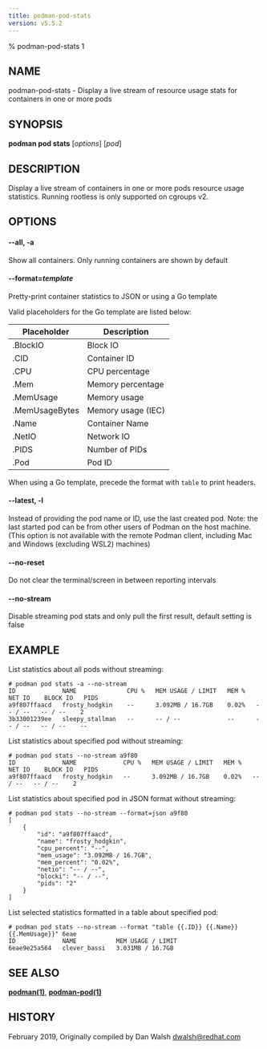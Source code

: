 ```yaml
---
title: podman-pod-stats
version: v5.5.2
---
```


% podman-pod-stats 1

## NAME
podman\-pod\-stats - Display a live stream of resource usage stats for containers in one or more pods

## SYNOPSIS
**podman pod stats** [*options*] [*pod*]

## DESCRIPTION
Display a live stream of containers in one or more pods resource usage statistics.  Running rootless is only supported on cgroups v2.

## OPTIONS

#### **--all**, **-a**

Show all containers.  Only running containers are shown by default

#### **--format**=*template*

Pretty-print container statistics to JSON or using a Go template

Valid placeholders for the Go template are listed below:

| **Placeholder** | **Description**    |
| --------------- | ------------------ |
| .BlockIO        | Block IO           |
| .CID            | Container ID       |
| .CPU            | CPU percentage     |
| .Mem            | Memory percentage  |
| .MemUsage       | Memory usage       |
| .MemUsageBytes  | Memory usage (IEC) |
| .Name           | Container Name     |
| .NetIO          | Network IO         |
| .PIDS           | Number of PIDs     |
| .Pod            | Pod ID             |

When using a Go template, precede the format with `table` to print headers.


[//]: # (BEGIN included file options/latest.md)
#### **--latest**, **-l**

Instead of providing the pod name or ID, use the last created pod.
Note: the last started pod can be from other users of Podman on the host machine.
(This option is not available with the remote Podman client, including Mac and Windows
(excluding WSL2) machines)

[//]: # (END   included file options/latest.md)


[//]: # (BEGIN included file options/no-reset.md)
#### **--no-reset**

Do not clear the terminal/screen in between reporting intervals

[//]: # (END   included file options/no-reset.md)


[//]: # (BEGIN included file options/no-stream.md)
#### **--no-stream**

Disable streaming pod stats and only pull the first result, default setting is false

[//]: # (END   included file options/no-stream.md)

## EXAMPLE

List statistics about all pods without streaming:
```
# podman pod stats -a --no-stream
ID             NAME              CPU %   MEM USAGE / LIMIT   MEM %   NET IO    BLOCK IO   PIDS
a9f807ffaacd   frosty_hodgkin    --      3.092MB / 16.7GB    0.02%   -- / --   -- / --    2
3b33001239ee   sleepy_stallman   --      -- / --             --      -- / --   -- / --    --
```

List statistics about specified pod without streaming:
```
# podman pod stats --no-stream a9f80
ID             NAME             CPU %   MEM USAGE / LIMIT   MEM %   NET IO    BLOCK IO   PIDS
a9f807ffaacd   frosty_hodgkin   --      3.092MB / 16.7GB    0.02%   -- / --   -- / --    2
```

List statistics about specified pod in JSON format without streaming:
```
# podman pod stats --no-stream --format=json a9f80
[
    {
        "id": "a9f807ffaacd",
        "name": "frosty_hodgkin",
        "cpu_percent": "--",
        "mem_usage": "3.092MB / 16.7GB",
        "mem_percent": "0.02%",
        "netio": "-- / --",
        "blocki": "-- / --",
        "pids": "2"
    }
]
```

List selected statistics formatted in a table about specified pod:
```
# podman pod stats --no-stream --format "table {{.ID}} {{.Name}} {{.MemUsage}}" 6eae
ID             NAME           MEM USAGE / LIMIT
6eae9e25a564   clever_bassi   3.031MB / 16.7GB
```

## SEE ALSO
**[podman(1)](podman.1.md)**, **[podman-pod(1)](podman-pod.1.md)**

## HISTORY
February 2019, Originally compiled by Dan Walsh <dwalsh@redhat.com>
